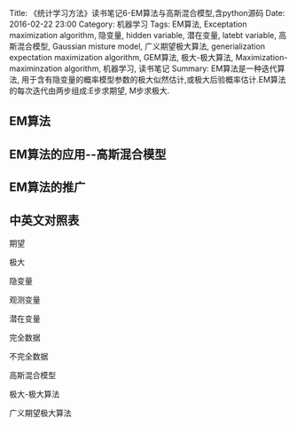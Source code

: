 Title: 《统计学习方法》读书笔记6-EM算法与高斯混合模型,含python源码
Date: 2016-02-22 23:00
Category: 机器学习
Tags: EM算法, Exceptation maximization algorithm, 隐变量, hidden variable, 潜在变量, latebt variable, 高斯混合模型, Gaussian misture model, 广义期望极大算法, generialization expectation maximization algorithm, GEM算法, 极大-极大算法, Maximization-maximinzation algorithm, 机器学习, 读书笔记
Summary: EM算法是一种迭代算法, 用于含有隐变量的概率模型参数的极大似然估计,或极大后验概率估计.EM算法的每次迭代由两步组成:E步求期望, M步求极大.

## EM算法

## EM算法的应用--高斯混合模型

## EM算法的推广

## 中英文对照表

期望

极大

隐变量

观测变量

潜在变量

完全数据

不完全数据

高斯混合模型

极大-极大算法

广义期望极大算法

